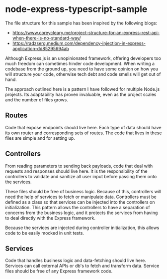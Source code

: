 # node-express-typescript-sample
The file structure for this sample has been inspired by the following blogs:
- https://www.coreycleary.me/project-structure-for-an-express-rest-api-when-there-is-no-standard-way/
- https://radzserg.medium.com/dependency-injection-in-express-application-dd85295694ab

Although Express.js is an unopinionated framework, offering developers too much freedom can sometimes hinder code development. When writing a codebase from the ground up, you need to have some opinion on how you will structure your code, otherwise tech debt and code smells will get out of hand.

The approach outlined here is a pattern I have followed for multiple Node.js projects. Its adaptability has proven invaluable, even as the project scales and the number of files grows.

## Routes
Code that expose endpoints should live here. Each type of data should have its own router and corresponding sets of routes. The code that lives in these files are simple and for setting up.

## Controllers
From reading parameters to sending back payloads, code that deal with requests and responses should live here. It is the responsibility of the controllers to validate and sanitize all user input before passing them onto the services.

These files should be free of business logic. Because of this, controllers will need the help of services to fetch or manipulate data. Controllers must be defined as a class so that services can be injected into the controllers on initialization. This pattern allows the controllers to have a separation of concerns from the business logic, and it protects the services from having to deal directly with the Express framework.

Because the services are injected during controller initialization, this allows code to be easily mocked in unit tests.

## Services
Code that handles business logic and data-fetching should live here. Services can call external APIs or db's to fetch and transform data. Service files should be free of any Express framework code.
